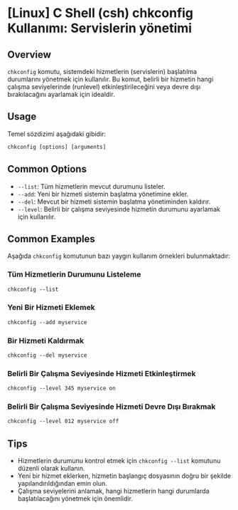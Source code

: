 # [Linux] C Shell (csh) chkconfig Kullanımı: Servislerin yönetimi

## Overview
`chkconfig` komutu, sistemdeki hizmetlerin (servislerin) başlatılma durumlarını yönetmek için kullanılır. Bu komut, belirli bir hizmetin hangi çalışma seviyelerinde (runlevel) etkinleştirileceğini veya devre dışı bırakılacağını ayarlamak için idealdir.

## Usage
Temel sözdizimi aşağıdaki gibidir:
```csh
chkconfig [options] [arguments]
```

## Common Options
- `--list`: Tüm hizmetlerin mevcut durumunu listeler.
- `--add`: Yeni bir hizmeti sistemin başlatma yönetimine ekler.
- `--del`: Mevcut bir hizmeti sistemin başlatma yönetiminden kaldırır.
- `--level`: Belirli bir çalışma seviyesinde hizmetin durumunu ayarlamak için kullanılır.

## Common Examples
Aşağıda `chkconfig` komutunun bazı yaygın kullanım örnekleri bulunmaktadır:

### Tüm Hizmetlerin Durumunu Listeleme
```csh
chkconfig --list
```

### Yeni Bir Hizmeti Eklemek
```csh
chkconfig --add myservice
```

### Bir Hizmeti Kaldırmak
```csh
chkconfig --del myservice
```

### Belirli Bir Çalışma Seviyesinde Hizmeti Etkinleştirmek
```csh
chkconfig --level 345 myservice on
```

### Belirli Bir Çalışma Seviyesinde Hizmeti Devre Dışı Bırakmak
```csh
chkconfig --level 012 myservice off
```

## Tips
- Hizmetlerin durumunu kontrol etmek için `chkconfig --list` komutunu düzenli olarak kullanın.
- Yeni bir hizmet eklerken, hizmetin başlangıç dosyasının doğru bir şekilde yapılandırıldığından emin olun.
- Çalışma seviyelerini anlamak, hangi hizmetlerin hangi durumlarda başlatılacağını yönetmek için önemlidir.